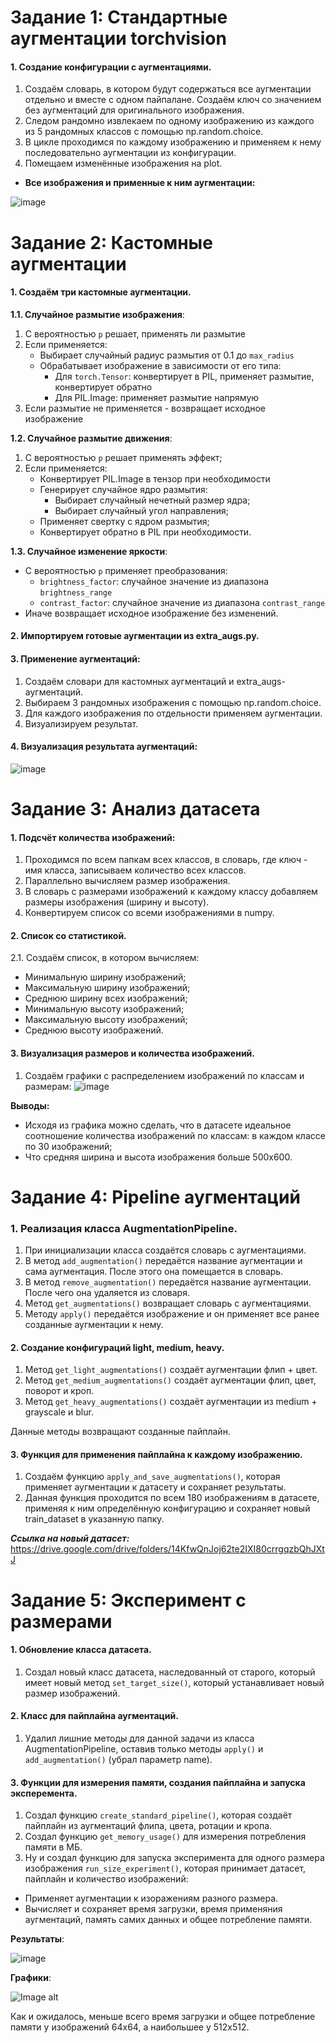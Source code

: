 # Задание 1: Стандартные аугментации torchvision
#### 1. Создание конфигурации с аугментациями.

1. Создаём словарь, в котором будут содержаться все аугментации отдельно и вместе с одном пайпалане. Создаём ключ со значением без аугментаций для оригинального изображения.
2. Следом рандомно извлекаем по одному изображению из каждого из 5 рандомных классов с помощью np.random.choice.
3. В цикле проходимся по каждому изображению и применяем к нему последовательно аугментации из конфигурации.
4. Помещаем изменённые изображения на plot.

- **Все изображения и применные к ним аугментации:**

![image](https://github.com/ryabov3/Fundamentals_of_DL_AI/blob/main/%D0%94%D0%BE%D0%BC%D0%B0%D1%88%D0%BD%D1%8F%D1%8F%20%D1%80%D0%B0%D0%B1%D0%BE%D1%82%D0%B0%205/results/augmentations_visualization.jpg)

# Задание 2: Кастомные аугментации
#### 1. Создаём три кастомные аугментации. 

**1.1. Случайное размытие изображения**:
  1. С вероятностью `p` решает, применять ли размытие
  2. Если применяется:
     - Выбирает случайный радиус размытия от 0.1 до `max_radius`
     - Обрабатывает изображение в зависимости от его типа:
        - Для `torch.Tensor`: конвертирует в PIL, применяет размытие, конвертирует обратно
        - Для PIL.Image: применяет размытие напрямую
  3. Если размытие не применяется - возвращает исходное изображение

**1.2. Случайное размытие движения**:
1. С вероятностью `p` решает применять эффект;
2. Если применяется:
    - Конвертирует PIL.Image в тензор при необходимости
    - Генерирует случайное ядро размытия:
       - Выбирает случайный нечетный размер ядра;
       - Выбирает случайный угол направления;
    - Применяет свертку с ядром размытия;
    - Конвертирует обратно в PIL при необходимости.
  
**1.3. Случайное изменение яркости**:
   - С вероятностью `p` применяет преобразования:
     - `brightness_factor`: случайное значение из диапазона `brightness_range`
     - `contrast_factor`: случайное значение из диапазона `contrast_range`
   - Иначе возвращает исходное изображение без изменений.     

#### 2. Импортируем готовые аугментации из extra_augs.py.
#### 3. Применение аугментаций:
1. Создаём словари для кастомных аугментаций и extra_augs-аугментаций.
2. Выбираем 3 рандомных изображения с помощью np.random.choice.
3. Для каждого изображения по отдельности применяем аугментации.
4. Визуализируем результат.

#### 4. Визуализация результата аугментаций:
![image](https://github.com/ryabov3/Fundamentals_of_DL_AI/blob/main/%D0%94%D0%BE%D0%BC%D0%B0%D1%88%D0%BD%D1%8F%D1%8F%20%D1%80%D0%B0%D0%B1%D0%BE%D1%82%D0%B0%205/results/custom_vs_extra_augmentations.jpg)

# Задание 3: Анализ датасета
#### 1. Подсчёт количества изображений:
1. Проходимся по всем папкам всех классов, в словарь, где ключ - имя класса, записываем количество всех классов.
2. Параллельно вычисляем размер изображения.
3. В словарь с размерами изображений к каждому классу добавляем размеры изображения (ширину и высоту).
4. Конвертируем список со всеми изображениями в numpy.

#### 2. Список со статистикой.
2.1. Создаём список, в котором вычисляем:
  - Минимальную ширину изображений;
  - Максимальную ширину изображений;
  - Среднюю ширину всех изображений;
  - Минимальную высоту изображений;
  - Максимальную высоту изображений;
  - Среднюю высоту изображений.

#### 3. Визуализация размеров и количества изображений.
1. Создаём графики с распределением изображений по классам и размерам:
![image](https://github.com/ryabov3/Fundamentals_of_DL_AI/blob/main/%D0%94%D0%BE%D0%BC%D0%B0%D1%88%D0%BD%D1%8F%D1%8F%20%D1%80%D0%B0%D0%B1%D0%BE%D1%82%D0%B0%205/results/dataset_analysis.jpg)

**Выводы:**
* Исходя из графика можно сделать, что в датасете идеальное соотношение количества изображений по классам: в каждом классе по 30 изображений;
* Что средняя ширина и высота изображения больше 500x600.

# Задание 4: Pipeline аугментаций
### 1. Реализация класса AugmentationPipeline.
1. При инициализации класса создаётся словарь с аугментациями.
2. В метод `add_augmentation()` передаётся название аугментации и сама аугментация. После этого она помещается в словарь.
3. В метод `remove_augmentation()` передаётся название аугментации. После чего она удаляется из словаря.
4. Метод `get_augmentations()` возвращает словарь с аугментациями.
5. Методу `apply()` передаётся изображение и он применяет все ранее созданные аугментации к нему.

#### 2. Создание конфигураций light, medium, heavy.
1. Метод `get_light_augmentations()` создаёт аугментации флип + цвет.
2. Метод `get_medium_augmentations()` создаёт аугментации флип, цвет, поворот и кроп.
3. Метод `get_heavy_augmentations()` создаёт аугментации из medium + grayscale и blur.

Данные методы возвращают созданные пайплайн.

#### 3. Функция для применения пайплайна к каждому изображению.
1. Создаём функцию `apply_and_save_augmentations()`, которая применяет аугментации к датасету и сохраняет результаты.
2. Данная функция проходится по всем 180 изображениям в датасете, применяя к ним определённую конфигурацию и сохраняет новый train_dataset в указанную папку.

***Ссылка на новый датасет:*** https://drive.google.com/drive/folders/14KfwQnJoj62te2IXI80crrgqzbQhJXtJ

# Задание 5: Эксперимент с размерами
#### 1. Обновление класса датасета.
1. Создал новый класс датасета, наследованный от старого, который имеет новый метод `set_target_size()`, который устанавливает новый размер изображений.

#### 2. Класс для пайплайна аугментаций.
1. Удалил лишние методы для данной задачи из класса AugmentationPipeline, оставив только методы `apply()` и `add_augmentation()` (убрал параметр name).

#### 3. Функции для измерения памяти, создания пайплайна и запуска эксперемента.
1. Создал функцию `create_standard_pipeline()`, которая создаёт пайплайн из аугментаций флипа, цвета, ротации и кропа.
2. Создал функцию `get_memory_usage()` для измерения потребления памяти в МБ.
3. Ну и создал функцию для запуска эксперимента для одного размера изображения `run_size_experiment()`, которая принимает датасет, пайплайн и количество изображений:
  - Применяет аугментации к изоражениям разного размера.
  - Вычисляет и сохраняет время загрузки, время применяния аугментаций, память самих данных и общее потребление памяти.

**Результаты**:

![image](https://github.com/user-attachments/assets/d3a1df3c-83c6-46f7-933a-3bfbf67335d0)

**Графики**:

![Image alt](https://github.com/ryabov3/Fundamentals_of_DL_AI/blob/main/%D0%94%D0%BE%D0%BC%D0%B0%D1%88%D0%BD%D1%8F%D1%8F%20%D1%80%D0%B0%D0%B1%D0%BE%D1%82%D0%B0%205/results/size_experiment_results_custom_task5.png)

Как и ожидалось, меньше всего время загрузки и общее потребление памяти у изображений 64х64, а наибольшее у 512х512.
